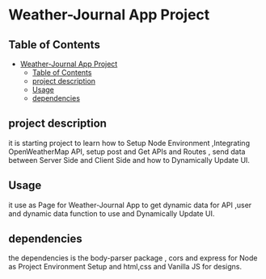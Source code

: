# Weather-Journal App Project

## Table of Contents

- [Weather-Journal App Project](#weather-journal-app-project)
  - [Table of Contents](#table-of-contents)
  - [project description](#project-description)
  - [Usage](#usage)
  - [dependencies](#dependencies)

## project description
it is starting project to learn how to Setup Node Environment  ,Integrating OpenWeatherMap API, setup post and Get APIs and Routes , send data between Server Side and Client Side and how to Dynamically Update UI.
## Usage
it use as Page for Weather-Journal App to get dynamic data for API ,user and dynamic data function to use and Dynamically Update UI.
## dependencies
the dependencies is the body-parser package , cors and express for Node as Project Environment Setup and html,css and Vanilla JS for designs.
